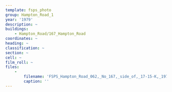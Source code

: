 ```yaml
---
template: fsps_photo
group: Hampton_Road_1
year: '1979'
description: ~
buildings:
    - Hampton_Road/167_Hampton_Road
coordinates: ~
heading: ~
classification: ~
section: ~
cell: ~
film_roll: ~
files:
    -
        filename: 'FSPS_Hampton_Road_062,_No_167,_side_of,_17-15-K,_1979.png'
        caption: ''
---
```

